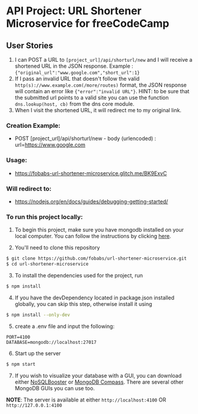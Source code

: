 # API Project: URL Shortener Microservice for freeCodeCamp

## User Stories

1. I can POST a URL to `[project_url]/api/shorturl/new` and I will receive a shortened URL in the JSON response. Example : `{"original_url":"www.google.com","short_url":1}`
2. If I pass an invalid URL that doesn't follow the valid `http(s)://www.example.com(/more/routes)` format, the JSON response will contain an error like `{"error":"invalid URL"}`. HINT: to be sure that the submitted url points to a valid site you can use the function `dns.lookup(host, cb)` from the dns core module.
3. When I visit the shortened URL, it will redirect me to my original link.

### Creation Example:

* POST [project_url]/api/shorturl/new - body (urlencoded) : url=https://www.google.com

### Usage:

* https://fobabs-url-shortener-microservice.glitch.me/BK9ExvC

### Will redirect to:

* https://nodejs.org/en/docs/guides/debugging-getting-started/

### To run this project locally:

1. To begin this project, make sure you have mongodb installed on your local computer. You can follow the instructions by clicking [here](https://docs.mongodb.com/manual/installation/).
  
2. You'll need to clone this repository
```bash
$ git clone https://github.com/fobabs/url-shortener-microservice.git
$ cd url-shortener-microservice
```
3. To install the dependencies used for the project, run
```bash
$ npm install
```
4. If you have the devDependency located in package.json installed globally, you can skip this step, otherwise install it using
```bash
$ npm install --only-dev
```
5. create a .env file and input the following:
```
PORT=4100
DATABASE=mongodb://localhost:27017
```
6. Start up the server
```bash
$ npm start
```
7. If you wish to visualize your database with a GUI, you can download either [NoSQLBooster](https://nosqlbooster.com/downloads) or [MongoDB Compass](https://www.mongodb.com/download-center/compass). There are several other MongoDB GUIs you can use too.

**NOTE**: The server is available at either `http://localhost:4100` OR `http://127.0.0.1:4100` 
